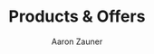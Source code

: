 ---
layout: allproducts
title: 'Products & Offers'
landing-title: 'Products & Offers'
nav-menu: true
description: "All products and offers we build, mod and produce to put out there for you to use."
image: assets/images/lomo_tf02.jpg
author: Aaron Zauner
show_tile: true
---